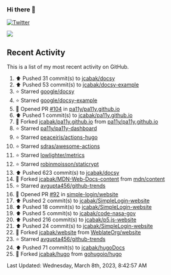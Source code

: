 ### Hi there 👋

[![Twitter](https://img.shields.io/twitter/follow/jcabak?style=social)](https://twitter.com/intent/follow?screen_name=JCabak)

![](http://github-profile-summary-cards.vercel.app/api/cards/profile-details?username=jcabak&theme=github)

<!--
**jcabak/jcabak** is a ✨ _special_ ✨ repository because its `README.md` (this file) appears on your GitHub profile.

Here are some ideas to get you started:

- 🔭 I’m currently working on ...
- 🌱 I’m currently learning ...
- 👯 I’m looking to collaborate on ...
- 🤔 I’m looking for help with ...
- 💬 Ask me about ...
- 📫 How to reach me: ...
- 😄 Pronouns: ...
- ⚡ Fun fact: ...
-->
## Recent Activity

This is a list of my most recent activity on GitHub.

<!--RECENT_ACTIVITY:start-->
1. ⬆️ Pushed 31 commit(s) to [jcabak/docsy](https://github.com/jcabak/docsy)<br>
2. ⬆️ Pushed 53 commit(s) to [jcabak/docsy-example](https://github.com/jcabak/docsy-example)<br>
3. ⭐ Starred [google/docsy](https://github.com/google/docsy)<br>
4. ⭐ Starred [google/docsy-example](https://github.com/google/docsy-example)<br>
5. 💪 Opened PR [#104](https://github.com/pa11y/pa11y.github.io/pull/104) in [pa11y/pa11y.github.io](https://github.com/pa11y/pa11y.github.io)<br>
6. ⬆️ Pushed 1 commit(s) to [jcabak/pa11y.github.io](https://github.com/jcabak/pa11y.github.io)<br>
7. 🔱 Forked [jcabak/pa11y.github.io](https://github.com/jcabak/pa11y.github.io) from [pa11y/pa11y.github.io](https://github.com/pa11y/pa11y.github.io)<br>
8. ⭐ Starred [pa11y/pa11y-dashboard](https://github.com/pa11y/pa11y-dashboard)<br>
9. ⭐ Starred [peaceiris/actions-hugo](https://github.com/peaceiris/actions-hugo)<br>
10. ⭐ Starred [sdras/awesome-actions](https://github.com/sdras/awesome-actions)<br>
11. ⭐ Starred [lowlighter/metrics](https://github.com/lowlighter/metrics)<br>
12. ⭐ Starred [robinmoisson/staticrypt](https://github.com/robinmoisson/staticrypt)<br>
13. ⬆️ Pushed 623 commit(s) to [jcabak/docsy](https://github.com/jcabak/docsy)<br>
14. 🔱 Forked [jcabak/MDN-Web-Docs-content](https://github.com/jcabak/MDN-Web-Docs-content) from [mdn/content](https://github.com/mdn/content)<br>
15. ⭐ Starred [avgupta456/github-trends](https://github.com/avgupta456/github-trends)<br>
16. 💪 Opened PR [#92](https://github.com/simple-login/website/pull/92) in [simple-login/website](https://github.com/simple-login/website)<br>
17. ⬆️ Pushed 2 commit(s) to [jcabak/SimpleLogin-website](https://github.com/jcabak/SimpleLogin-website)<br>
18. ⬆️ Pushed 18 commit(s) to [jcabak/SimpleLogin-website](https://github.com/jcabak/SimpleLogin-website)<br>
19. ⬆️ Pushed 5 commit(s) to [jcabak/code-nasa-gov](https://github.com/jcabak/code-nasa-gov)<br>
20. ⬆️ Pushed 216 commit(s) to [jcabak/p5.js-website](https://github.com/jcabak/p5.js-website)<br>
21. ⬆️ Pushed 24 commit(s) to [jcabak/SimpleLogin-website](https://github.com/jcabak/SimpleLogin-website)<br>
22. 🔱 Forked [jcabak/website](https://github.com/jcabak/website) from [WeblateOrg/website](https://github.com/WeblateOrg/website)<br>
23. ⭐ Starred [avgupta456/github-trends](https://github.com/avgupta456/github-trends)<br>
24. ⬆️ Pushed 71 commit(s) to [jcabak/hugoDocs](https://github.com/jcabak/hugoDocs)<br>
25. 🔱 Forked [jcabak/hugo](https://github.com/jcabak/hugo) from [gohugoio/hugo](https://github.com/gohugoio/hugo)<br>
<!--RECENT_ACTIVITY:end-->

<!--RECENT_ACTIVITY:last_update-->
Last Updated: Wednesday, March 8th, 2023, 8:42:57 AM
<!--RECENT_ACTIVITY:last_update_end-->
